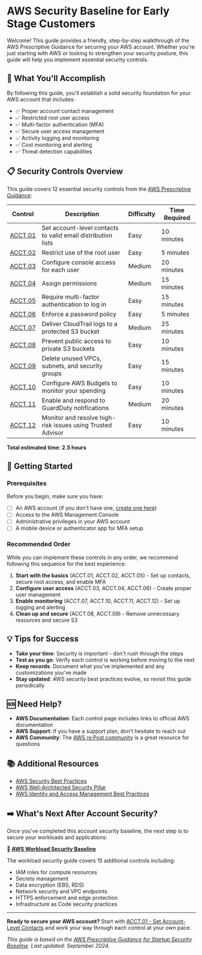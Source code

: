 # AWS Security Baseline for Early Stage Customers

Welcome! This guide provides a friendly, step-by-step walkthrough of the AWS Prescriptive Guidance for securing your AWS account. Whether you're just starting with AWS or looking to strengthen your security posture, this guide will help you implement essential security controls.

## 🎯 What You'll Accomplish

By following this guide, you'll establish a solid security foundation for your AWS account that includes:

- ✅ Proper account contact management
- ✅ Restricted root user access
- ✅ Multi-factor authentication (MFA)
- ✅ Secure user access management
- ✅ Activity logging and monitoring
- ✅ Cost monitoring and alerting
- ✅ Threat detection capabilities

## 📋 Security Controls Overview

This guide covers 12 essential security controls from the [AWS Prescriptive Guidance](https://docs.aws.amazon.com/prescriptive-guidance/latest/aws-startup-security-baseline/controls-acct.html):

| Control | Description | Difficulty | Time Required |
|---------|-------------|------------|---------------|
| [ACCT.01](./acct-01.md) | Set account-level contacts to valid email distribution lists | Easy | 10 minutes |
| [ACCT.02](./acct-02.md) | Restrict use of the root user | Easy | 5 minutes |
| [ACCT.03](./acct-03.md) | Configure console access for each user | Medium | 20 minutes |
| [ACCT.04](./acct-04.md) | Assign permissions | Medium | 15 minutes |
| [ACCT.05](./acct-05.md) | Require multi-factor authentication to log in | Easy | 15 minutes |
| [ACCT.06](./acct-06.md) | Enforce a password policy | Easy | 5 minutes |
| [ACCT.07](./acct-07.md) | Deliver CloudTrail logs to a protected S3 bucket | Medium | 25 minutes |
| [ACCT.08](./acct-08.md) | Prevent public access to private S3 buckets | Easy | 10 minutes |
| [ACCT.09](./acct-09.md) | Delete unused VPCs, subnets, and security groups | Easy | 15 minutes |
| [ACCT.10](./acct-10.md) | Configure AWS Budgets to monitor your spending | Easy | 10 minutes |
| [ACCT.11](./acct-11.md) | Enable and respond to GuardDuty notifications | Medium | 20 minutes |
| [ACCT.12](./acct-12.md) | Monitor and resolve high-risk issues using Trusted Advisor | Easy | 10 minutes |

**Total estimated time: 2.5 hours**

## 🚀 Getting Started

### Prerequisites

Before you begin, make sure you have:

- [ ] An AWS account (if you don't have one, [create one here](https://aws.amazon.com/free/))
- [ ] Access to the AWS Management Console
- [ ] Administrative privileges in your AWS account
- [ ] A mobile device or authenticator app for MFA setup

### Recommended Order

While you can implement these controls in any order, we recommend following this sequence for the best experience:

1. **Start with the basics** (ACCT.01, ACCT.02, ACCT.05) - Set up contacts, secure root access, and enable MFA
2. **Configure user access** (ACCT.03, ACCT.04, ACCT.06) - Create proper user management
3. **Enable monitoring** (ACCT.07, ACCT.10, ACCT.11, ACCT.12) - Set up logging and alerting
4. **Clean up and secure** (ACCT.08, ACCT.09) - Remove unnecessary resources and secure S3

## 💡 Tips for Success

- **Take your time**: Security is important - don't rush through the steps
- **Test as you go**: Verify each control is working before moving to the next
- **Keep records**: Document what you've implemented and any customizations you've made
- **Stay updated**: AWS security best practices evolve, so revisit this guide periodically

## 🆘 Need Help?

- **AWS Documentation**: Each control page includes links to official AWS documentation
- **AWS Support**: If you have a support plan, don't hesitate to reach out
- **AWS Community**: The [AWS re:Post community](https://repost.aws/) is a great resource for questions

## 📚 Additional Resources

- [AWS Security Best Practices](https://docs.aws.amazon.com/security/)
- [AWS Well-Architected Security Pillar](https://docs.aws.amazon.com/wellarchitected/latest/security-pillar/)
- [AWS Identity and Access Management Best Practices](https://docs.aws.amazon.com/IAM/latest/UserGuide/best-practices.html)

## ➡️ What's Next After Account Security?

Once you've completed this account security baseline, the next step is to secure your workloads and applications:

**🔗 [AWS Workload Security Baseline](https://github.com/rushealy-aws/aws-prescriptive-guidance-workload-security-step-by-step)**

The workload security guide covers 15 additional controls including:
- IAM roles for compute resources
- Secrets management
- Data encryption (EBS, RDS)
- Network security and VPC endpoints
- HTTPS enforcement and edge protection
- Infrastructure as Code security practices

---

**Ready to secure your AWS account?** Start with [ACCT.01 - Set Account-Level Contacts](./acct-01.md) and work your way through each control at your own pace.

*This guide is based on the [AWS Prescriptive Guidance for Startup Security Baseline](https://docs.aws.amazon.com/prescriptive-guidance/latest/aws-startup-security-baseline/controls-acct.html). Last updated: September 2024.*
